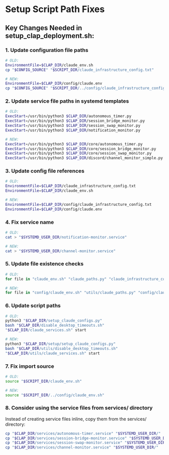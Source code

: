 # Setup Script Path Fixes

## Key Changes Needed in setup_clap_deployment.sh:

### 1. Update configuration file paths
```bash
# OLD:
EnvironmentFile=$CLAP_DIR/claude_env.sh
cp "$CONFIG_SOURCE" "$SCRIPT_DIR/claude_infrastructure_config.txt"

# NEW:
EnvironmentFile=$CLAP_DIR/config/claude.env
cp "$CONFIG_SOURCE" "$SCRIPT_DIR/../config/claude_infrastructure_config.txt"
```

### 2. Update service file paths in systemd templates
```bash
# OLD:
ExecStart=/usr/bin/python3 $CLAP_DIR/autonomous_timer.py
ExecStart=/usr/bin/python3 $CLAP_DIR/session_bridge_monitor.py
ExecStart=/usr/bin/python3 $CLAP_DIR/session_swap_monitor.py
ExecStart=/usr/bin/python3 $CLAP_DIR/notification_monitor.py

# NEW:
ExecStart=/usr/bin/python3 $CLAP_DIR/core/autonomous_timer.py
ExecStart=/usr/bin/python3 $CLAP_DIR/core/session_bridge_monitor.py
ExecStart=/usr/bin/python3 $CLAP_DIR/core/session_swap_monitor.py
ExecStart=/usr/bin/python3 $CLAP_DIR/discord/channel_monitor_simple.py
```

### 3. Update config file references
```bash
# OLD:
EnvironmentFile=$CLAP_DIR/claude_infrastructure_config.txt
EnvironmentFile=$CLAP_DIR/claude_env.sh

# NEW:
EnvironmentFile=$CLAP_DIR/config/claude_infrastructure_config.txt
EnvironmentFile=$CLAP_DIR/config/claude.env
```

### 4. Fix service name
```bash
# OLD:
cat > "$SYSTEMD_USER_DIR/notification-monitor.service"

# NEW:
cat > "$SYSTEMD_USER_DIR/channel-monitor.service"
```

### 5. Update file existence checks
```bash
# OLD:
for file in "claude_env.sh" "claude_paths.py" "claude_infrastructure_config.txt" "autonomous_timer.py" "session_bridge_monitor.py" "session_swap_monitor.py"

# NEW:
for file in "config/claude_env.sh" "utils/claude_paths.py" "config/claude_infrastructure_config.txt" "core/autonomous_timer.py" "core/session_bridge_monitor.py" "core/session_swap_monitor.py"
```

### 6. Update script paths
```bash
# OLD:
python3 "$CLAP_DIR/setup_claude_configs.py"
bash "$CLAP_DIR/disable_desktop_timeouts.sh"
"$CLAP_DIR/claude_services.sh" start

# NEW:
python3 "$CLAP_DIR/setup/setup_claude_configs.py"
bash "$CLAP_DIR/utils/disable_desktop_timeouts.sh"
"$CLAP_DIR/utils/claude_services.sh" start
```

### 7. Fix import source
```bash
# OLD:
source "$SCRIPT_DIR/claude_env.sh"

# NEW:
source "$SCRIPT_DIR/../config/claude_env.sh"
```

### 8. Consider using the service files from services/ directory
Instead of creating service files inline, copy them from the services/ directory:
```bash
cp "$CLAP_DIR/services/autonomous-timer.service" "$SYSTEMD_USER_DIR/"
cp "$CLAP_DIR/services/session-bridge-monitor.service" "$SYSTEMD_USER_DIR/"
cp "$CLAP_DIR/services/session-swap-monitor.service" "$SYSTEMD_USER_DIR/"
cp "$CLAP_DIR/services/channel-monitor.service" "$SYSTEMD_USER_DIR/"
```